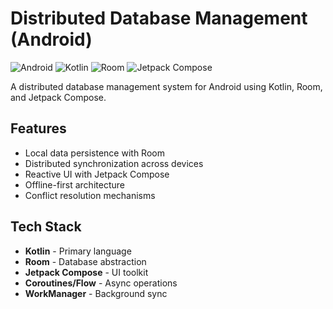 # Distributed Database Management (Android)

![Android](https://img.shields.io/badge/Android-3DDC84?logo=android&logoColor=white)
![Kotlin](https://img.shields.io/badge/Kotlin-7F52FF?logo=kotlin&logoColor=white)
![Room](https://img.shields.io/badge/Room-4285F4?logo=google-cloud&logoColor=white)
![Jetpack Compose](https://img.shields.io/badge/Jetpack_Compose-4285F4?logo=jetpack-compose&logoColor=white)

A distributed database management system for Android using Kotlin, Room, and Jetpack Compose.

## Features

- Local data persistence with Room
- Distributed synchronization across devices
- Reactive UI with Jetpack Compose
- Offline-first architecture
- Conflict resolution mechanisms

## Tech Stack

- **Kotlin** - Primary language
- **Room** - Database abstraction
- **Jetpack Compose** - UI toolkit
- **Coroutines/Flow** - Async operations
- **WorkManager** - Background sync
